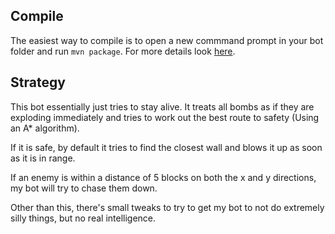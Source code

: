 ## Compile
The easiest way to compile is to open a new commmand prompt in your bot folder and run `mvn package`. For more details look [here]("https://maven.apache.org/guides/getting-started/maven-in-five-minutes.html").

## Strategy
This bot essentially just tries to stay alive. It treats all bombs as if they are exploding immediately and tries to work out the best route to safety (Using an A* algorithm).

If it is safe, by default it tries to find the closest wall and blows it up as soon as it is in range. 

If an enemy is within a distance of 5 blocks on both the x and y directions, my bot will try to chase them down.

Other than this, there's small tweaks to try to get my bot to not do extremely silly things, but no real intelligence.